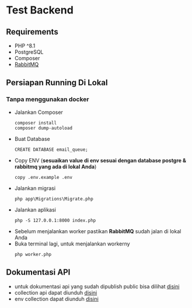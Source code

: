 # Test Backend

## Requirements
- PHP ^8.1
- PostgreSQL
- Composer
- [RabbitMQ](https://www.rabbitmq.com/docs/download)

## Persiapan Running Di Lokal

### Tanpa menggunakan docker
- Jalankan Composer
    ```
    composer install
    composer dump-autoload
    ```
- Buat Database
    ```
    CREATE DATABASE email_queue;
    ```
- Copy ENV (**sesuaikan value di env sesuai dengan database postgre & rabbitmq yang ada di lokal Anda**)
    ```
    copy .env.example .env
    ```
- Jalankan migrasi
    ```
    php app\Migrations\Migrate.php
    ```
- Jalankan aplikasi
    ```
    php -S 127.0.0.1:8000 index.php
    ```
- Sebelum menjalankan worker pastikan **RabbitMQ** sudah jalan di lokal Anda
- Buka terminal lagi, untuk menjalankan workerny
    ```
    php worker.php
    ```
## Dokumentasi API
- untuk dokumentasi api yang sudah dipublish public bisa dilihat [disini](https://documenter.getpostman.com/view/6185322/2sA3QwdAoe)
- collection api dapat diunduh [disini](https://github.com/ikhsank6/0c05721b7fe9d02cfa1633822472357c/blob/main/Levart%20Test.postman_collection.json)
- env collection dapat diunduh [disini](https://github.com/ikhsank6/0c05721b7fe9d02cfa1633822472357c/blob/main/Levart_TEST_env.postman_environment.json)

    


